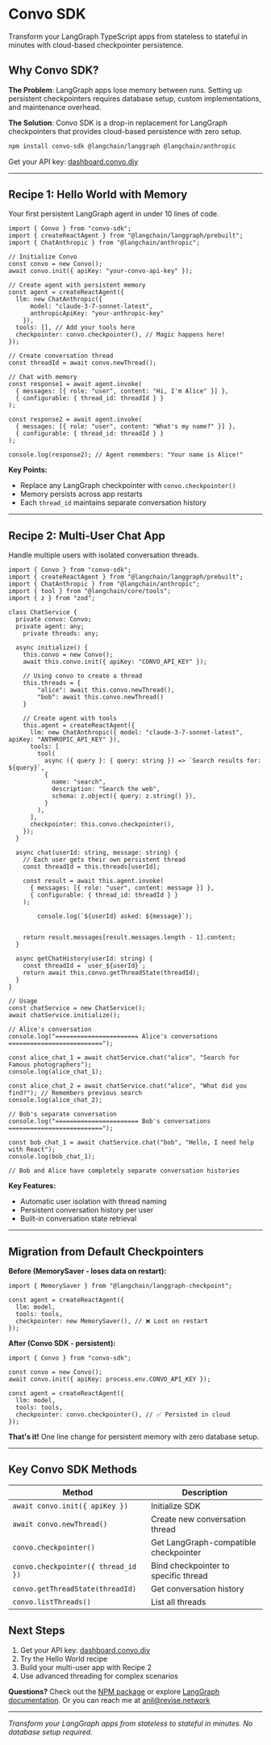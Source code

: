 # Convo SDK

Transform your LangGraph TypeScript apps from stateless to stateful in minutes with cloud-based checkpointer persistence.

## Why Convo SDK?

**The Problem**: LangGraph apps lose memory between runs. Setting up persistent checkpointers requires database setup, custom implementations, and maintenance overhead.

**The Solution**: Convo SDK is a drop-in replacement for LangGraph checkpointers that provides cloud-based persistence with zero setup.

```bash
npm install convo-sdk @langchain/langgraph @langchain/anthropic

```

Get your API key: [dashboard.convo.diy](https://dashboard.convo.diy/)

---

## Recipe 1: Hello World with Memory

Your first persistent LangGraph agent in under 10 lines of code.

```tsx
import { Convo } from "convo-sdk";
import { createReactAgent } from "@langchain/langgraph/prebuilt";
import { ChatAnthropic } from "@langchain/anthropic";

// Initialize Convo
const convo = new Convo();
await convo.init({ apiKey: "your-convo-api-key" });

// Create agent with persistent memory
const agent = createReactAgent({
  llm: new ChatAnthropic({ 
	  model: "claude-3-7-sonnet-latest",
	  anthropicApiKey: "your-anthropic-key"
	}),
  tools: [], // Add your tools here
  checkpointer: convo.checkpointer(), // Magic happens here!
});

// Create conversation thread
const threadId = await convo.newThread();

// Chat with memory
const response1 = await agent.invoke(
  { messages: [{ role: "user", content: "Hi, I'm Alice" }] },
  { configurable: { thread_id: threadId } }
);

const response2 = await agent.invoke(
  { messages: [{ role: "user", content: "What's my name?" }] },
  { configurable: { thread_id: threadId } }
);

console.log(response2); // Agent remembers: "Your name is Alice!"

```

**Key Points:**

- Replace any LangGraph checkpointer with `convo.checkpointer()`
- Memory persists across app restarts
- Each `thread_id` maintains separate conversation history

---

## Recipe 2: Multi-User Chat App

Handle multiple users with isolated conversation threads.

```tsx
import { Convo } from "convo-sdk";
import { createReactAgent } from "@langchain/langgraph/prebuilt";
import { ChatAnthropic } from "@langchain/anthropic";
import { tool } from "@langchain/core/tools";
import { z } from "zod";

class ChatService {
  private convo: Convo;
  private agent: any;
	private threads: any;

  async initialize() {
    this.convo = new Convo();
    await this.convo.init({ apiKey: "CONVO_API_KEY" });

    // Using convo to create a thread
    this.threads = {
    	"alice": await this.convo.newThread(),
    	"bob": await this.convo.newThread()
    }

    // Create agent with tools
    this.agent = createReactAgent({
      llm: new ChatAnthropic({ model: "claude-3-7-sonnet-latest", apiKey: "ANTHROPIC_API_KEY" }),
      tools: [
        tool(
          async ({ query }: { query: string }) => `Search results for: ${query}`,
          {
            name: "search",
            description: "Search the web",
            schema: z.object({ query: z.string() }),
          }
        ),
      ],
      checkpointer: this.convo.checkpointer(),
    });
  }

  async chat(userId: string, message: string) {
    // Each user gets their own persistent thread
    const threadId = this.threads[userId];

    const result = await this.agent.invoke(
      { messages: [{ role: "user", content: message }] },
      { configurable: { thread_id: threadId } }
    );
		
		console.log(`${userId} asked: ${message}`);
		

    return result.messages[result.messages.length - 1].content;
  }

  async getChatHistory(userId: string) {
    const threadId = `user_${userId}`;
    return await this.convo.getThreadState(threadId);
  }
}

// Usage
const chatService = new ChatService();
await chatService.initialize();

// Alice's conversation
console.log("======================= Alice's conversations ==========================");

const alice_chat_1 = await chatService.chat("alice", "Search for Famous photographers");
console.log(alice_chat_1);

const alice_chat_2 = await chatService.chat("alice", "What did you find?"); // Remembers previous search
console.log(alice_chat_2);

// Bob's separate conversation
console.log("======================= Bob's conversations ==========================");

const bob_chat_1 = await chatService.chat("bob", "Hello, I need help with React");
console.log(bob_chat_1);

// Bob and Alice have completely separate conversation histories

```

**Key Features:**

- Automatic user isolation with thread naming
- Persistent conversation history per user
- Built-in conversation state retrieval

---

## Migration from Default Checkpointers

**Before (MemorySaver - loses data on restart):**

```tsx
import { MemorySaver } from "@langchain/langgraph-checkpoint";

const agent = createReactAgent({
  llm: model,
  tools: tools,
  checkpointer: new MemorySaver(), // ❌ Lost on restart
});

```

**After (Convo SDK - persistent):**

```tsx
import { Convo } from "convo-sdk";

const convo = new Convo();
await convo.init({ apiKey: process.env.CONVO_API_KEY });

const agent = createReactAgent({
  llm: model,
  tools: tools,
  checkpointer: convo.checkpointer(), // ✅ Persisted in cloud
});

```

**That's it!** One line change for persistent memory with zero database setup.

---

## Key Convo SDK Methods

| Method | Description |
| --- | --- |
| `await convo.init({ apiKey })` | Initialize SDK |
| `await convo.newThread()` | Create new conversation thread |
| `convo.checkpointer()` | Get LangGraph-compatible checkpointer |
| `convo.checkpointer({ thread_id })` | Bind checkpointer to specific thread |
| `convo.getThreadState(threadId)` | Get conversation history |
| `convo.listThreads()` | List all threads |

## Next Steps

1. Get your API key: [dashboard.convo.diy](https://dashboard.convo.diy/)
2. Try the Hello World recipe
3. Build your multi-user app with Recipe 2
4. Use advanced threading for complex scenarios

**Questions?** Check out the [NPM package](https://www.npmjs.com/package/convo-sdk) or explore [LangGraph documentation](https://langchain-ai.github.io/langgraphjs/). Or you can reach me at [anil@revise.network](mailto:anil@revise.network) 

---

*Transform your LangGraph apps from stateless to stateful in minutes. No database setup required.*
